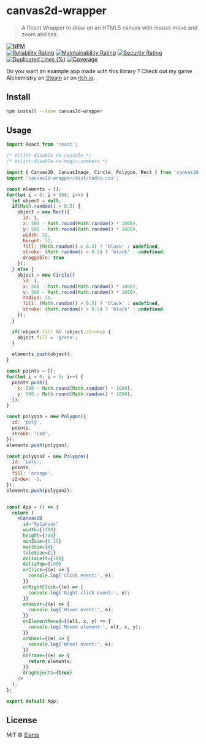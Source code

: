 # canvas2d-wrapper

> A React Wrapper to draw on an HTML5 canvas with mouse move and zoom abilities.

[![NPM](https://img.shields.io/npm/v/canvas2d-wrapper.svg)](https://www.npmjs.com/package/canvas2d-wrapper)  
[![Reliability Rating](https://sonar.dysnomia.studio/api/project_badges/measure?project=canvas2d-wrapper&metric=reliability_rating)](https://sonar.dysnomia.studio/dashboard?id=canvas2d-wrapper) [![Maintainability Rating](https://sonar.dysnomia.studio/api/project_badges/measure?project=canvas2d-wrapper&metric=sqale_rating)](https://sonar.dysnomia.studio/dashboard?id=canvas2d-wrapper) [![Security Rating](https://sonar.dysnomia.studio/api/project_badges/measure?project=canvas2d-wrapper&metric=security_rating)](https://sonar.dysnomia.studio/dashboard?id=canvas2d-wrapper)  
[![Duplicated Lines (%)](https://sonar.dysnomia.studio/api/project_badges/measure?project=canvas2d-wrapper&metric=duplicated_lines_density)](https://sonar.dysnomia.studio/dashboard?id=canvas2d-wrapper) [![Coverage](https://sonar.dysnomia.studio/api/project_badges/measure?project=canvas2d-wrapper&metric=coverage)](https://sonar.dysnomia.studio/dashboard?id=canvas2d-wrapper)


Do you want an example app made with this library ? Check out my game Alchemistry on [Steam](https://store.steampowered.com/app/1730540/Alchemistry/) or on [itch.io](https://elanis.itch.io/alchemistry).

## Install

```bash
npm install --save canvas2d-wrapper
```

## Usage

```jsx
import React from 'react';

/* eslint-disable no-console */
/* eslint-disable no-magic-numbers */

import { Canvas2D, CanvasImage, Circle, Polygon, Rect } from 'canvas2d-wrapper';
import 'canvas2d-wrapper/dist/index.css';

const elements = [];
for(let i = 0; i < 998; i++) {
  let object = null;
  if(Math.random() > 0.5) {
    object = new Rect({
      id: i,
      x: 500 - Math.round(Math.random() * 1000),
      y: 500 - Math.round(Math.random() * 1000),
      width: 32,
      height: 32,
      fill: (Math.random() > 0.5) ? 'black' : undefined,
      stroke: (Math.random() > 0.5) ? 'black' : undefined,
      draggable: true
    });
  } else {
    object = new Circle({
      id: i,
      x: 500 - Math.round(Math.random() * 1000),
      y: 500 - Math.round(Math.random() * 1000),
      radius: 16,
      fill: (Math.random() > 0.5) ? 'black' : undefined,
      stroke: (Math.random() > 0.5) ? 'black' : undefined
    });
  }

  if(!object.fill && !object.stroke) {
    object.fill = 'green';
  }

  elements.push(object);
}

const points = [];
for(let i = 0; i < 5; i++) {
  points.push({
    x: 500 - Math.round(Math.random() * 1000),
    y: 500 - Math.round(Math.random() * 1000),
  });
}

const polygon = new Polygon({
  id: 'poly',
  points,
  stroke: 'red',
});
elements.push(polygon);

const polygon2 = new Polygon({
  id: 'poly',
  points,
  fill: 'orange',
  zIndex: -1,
});
elements.push(polygon2);


const App = () => {
  return (
    <Canvas2D
      id="MyCanvas"
      width={1200}
      height={700}
      minZoom={0.25}
      maxZoom={4}
      tileSize={1}
      deltaLeft={100}
      deltaTop={100}
      onClick={(e) => {
        console.log('Click event:', e);
      }}
      onRightClick={(e) => {
        console.log('Right click event:', e);
      }}
      onHover={(e) => {
        console.log('Hover event:', e);
      }}
      onElementMoved={(elt, x, y) => {
        console.log('Moved element:', elt, x, y);
      }}
      onWheel={(e) => {
        console.log('Wheel event:', e);
      }}
      onFrame={(e) => {
        return elements;
      }}
      dragObjects={true}
    />
  );
};

export default App;
```

## License

MIT © [Elanis](https://github.com/Elanis)
